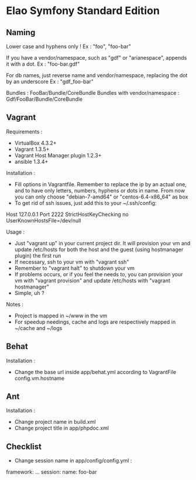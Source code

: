 Elao Symfony Standard Edition
========================

Naming
------

Lower case and hyphens only !
Ex : "foo", "foo-bar"

If you have a vendor/namespace, such as "gdf" or "arianespace", appends it with a dot.
Ex : "foo-bar.gdf"

For db names, just reverse name and vendor/namespace, replacing the dot by an underscore
Ex : "gdf_foo-bar"

Bundles : FooBar/Bundle/CoreBundle
Bundles with vendor/namespace : Gdf/FooBar/Bundle/CoreBundle

Vagrant
-------

Requirements :

 * VirtualBox 4.3.2+
 * Vagrant 1.3.5+
 * Vagrant Host Manager plugin 1.2.3+
 * ansible 1.3.4+

Installation :

 * Fill options in Vagrantfile. Remember to replace the ip by an actual one, and to have only letters, numbers, hyphens or dots in name. From now you can only choose "debian-7-amd64" or "centos-6.4-x86_64" as box
 * To get rid of ssh issues, just add this to your ~/.ssh/config:

Host 127.0.0.1
    Port 2222
    StrictHostKeyChecking no
    UserKnownHostsFile=/dev/null

Usage :

 * Just "vagrant up" in your current project dir. It will provision your vm and update /etc/hosts for both the host and the guest (using hostmanager plugin) the first run
 * If necessary, ssh to your vm with "vagrant ssh"
 * Remember to "vagrant halt" to shutdown your vm
 * If problems occurs, or if you feel the needs to, you can provision your vm with "vagrant provision" and update /etc/hosts with "vagrant hostmanager"
 * Simple, uh ?

Notes :

 * Project is mapped in ~/www in the vm
 * For speedup needings, cache and logs are respectively mapped in ~/cache and ~/logs

Behat
------

Installation :

 * Change the base url inside app/behat.yml according to VagrantFile config.vm.hostname

Ant
---

Installation :

 * Change project name in build.xml
 * Change project title in app/phpdoc.xml

Checklist
---------

 * Change session name in app/config/config.yml :

framework:
    ...
    session:
        name: foo-bar
